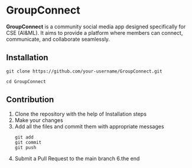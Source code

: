 # GroupConnect

**GroupConnect** is a community social media app designed specifically for CSE (AI&ML). It aims to provide a platform where members can connect, communicate, and collaborate seamlessly. 

## Installation
```
git clone https://github.com/your-username/GroupConnect.git
```
```
cd GroupConnect
```

## Contribution
1) Clone the repository with the help of Installation steps
2) Make your changes
3) Add all the files and commit them with appropriate messages
   ```
   git add
   git commit
   git push
   ```
5) Submit a Pull Request to the main branch
6.the end

